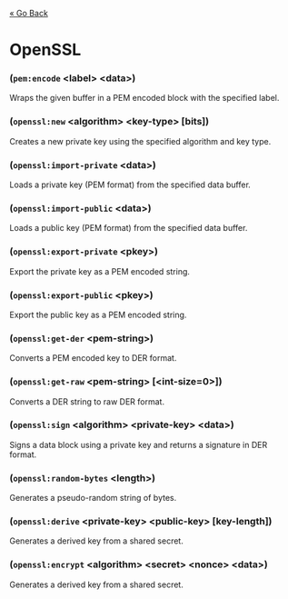 [&laquo; Go Back](./Expr.md)
# OpenSSL


### (`pem:encode` \<label> \<data>)
Wraps the given buffer in a PEM encoded block with the specified label.

### (`openssl:new` \<algorithm> \<key-type> [bits])
Creates a new private key using the specified algorithm and key type.

### (`openssl:import-private` \<data>)
Loads a private key (PEM format) from the specified data buffer.

### (`openssl:import-public` \<data>)
Loads a public key (PEM format) from the specified data buffer.

### (`openssl:export-private` \<pkey>)
Export the private key as a PEM encoded string.

### (`openssl:export-public` \<pkey>)
Export the public key as a PEM encoded string.

### (`openssl:get-der` \<pem-string>)
Converts a PEM encoded key to DER format.

### (`openssl:get-raw` \<pem-string> [\<int-size=0>])
Converts a DER string to raw DER format.

### (`openssl:sign` \<algorithm> \<private-key> \<data>)
Signs a data block using a private key and returns a signature in DER format.

### (`openssl:random-bytes` \<length>)
Generates a pseudo-random string of bytes.

### (`openssl:derive` \<private-key> \<public-key> [key-length])
Generates a derived key from a shared secret.

### (`openssl:encrypt` \<algorithm> \<secret> \<nonce> \<data>)
Generates a derived key from a shared secret.
